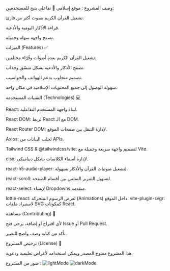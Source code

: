 

وصف المشروع :
موقع إسلامي 📿 تفاعلي يتيح للمستخدمين:

تشغيل القرآن الكريم بصوت أكثر من قارئ.

قراءة الأذكار اليومية والأدعية.

تصفح واجهة سهلة وجميلة.


الميزات (Features) ✅

تشغيل القرآن الكريم بعدة أصوات وقُرّاء مختلفين.

تصفح الأذكار والأدعية بشكل منسّق وجذاب.

تصميم متجاوب يدعم الهواتف والحواسيب.

سهولة الوصول إلى جميع المحتويات الإسلامية في مكان واحد.

التقنيات المستخدمة (Technologies) 💻

React: لبناء واجهة المستخدم التفاعلية.

React DOM: لربط React مع الـ DOM.

React Router DOM: لإدارة التنقل بين صفحات الموقع.

Axios: لجلب البيانات من APIs.

Tailwind CSS & @tailwindcss/vite: لتصميم واجهة سريعة وجميلة مع Vite.

clsx: لإدارة أسماء الكلاسات بشكل ديناميكي.

react-h5-audio-player: لتشغيل صوتيات القرآن والأذكار بسهولة.

react-scroll: لتسهيل التمرير السلس بين أقسام الصفحة.

react-select: لإنشاء Dropdowns متقدمة.

lottie-react: لعرض الرسوم المتحركة (Animations) داخل الموقع.
vite-plugin-svgr: لاستيراد ملفات SVG كمكونات React.



مساهمة (Contributing) 🤝

لأي اقتراح أو إضافة، يرجى فتح Issue أو Pull Request.

تأكد من كتابة وصف واضح للتغيير.

ترخيص المشروع (License) 📄

هذا المشروع مفتوح المصدر ويمكن استخدامه لأغراض تعليمية ودعوية.

صور من المشروع : 
![lightMode](themes/light_mode.png)
![darkMode](themes/dark_mode.png)




